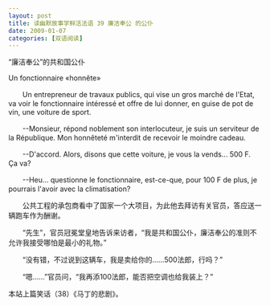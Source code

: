 ```yaml
---
layout: post
title: 读幽默故事学鲜活法语 39 廉洁奉公 的公仆
date: 2009-01-07
categories: [双语阅读]  
---
```


“廉洁奉公”的共和国公仆

Un fonctionnaire «honnête»

　　Un entrepreneur de travaux publics, qui vise un gros marché de l'Etat, va voir le fonctionnaire intéressé et offre de lui donner, en guise de pot de vin, une voiture de sport.

　　--Monsieur, répond noblement son interlocuteur, je suis un serviteur de la République. Mon honnêteté m'interdit de recevoir le moindre cadeau.

　　--D'accord. Alors, disons que cette voiture, je vous la vends... 500 F. Ça va?

　　--Heu... questionne le fonctionnaire, est-ce-que, pour 100 F de plus, je pourrais l'avoir avec la climatisation?



　　公共工程的承包商看中了国家一个大项目，为此他去拜访有关官员，答应送一辆跑车作为酬谢。

　　“先生”，官员冠冕堂皇地告诉来访者，“我是共和国公仆，廉洁奉公的准则不允许我接受哪怕是最小的礼物。”

　　“没有错，不过说到这辆车，我是卖给你的……500法郎，行吗？”

　　“嗯……”官员问，“我再添100法郎，能否把空调也给我装上？”



本站上篇笑话（38）《马丁的悲剧》。

